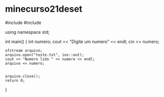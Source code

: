 # minecurso21deset
#include <iostream>
#include <fstream>

using namespace std;

int main()
{
    int numero;
    cout << "Digite um numero" << endl;
    cin >> numero;

    ofstream arquivo;
    arquivo.open("teste.txt", ios::out);
    cout << "Numero lido " << numero << endl;
    arquivo << numero;


    arquivo.close();
    return 0;
}

